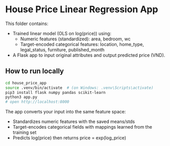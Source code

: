 
# House Price Linear Regression App

This folder contains:
- Trained linear model (OLS on log(price)) using:
  - Numeric features (standardized): area, bedroom, wc
  - Target-encoded categorical features: location, home_type, legal_status, furniture, published_month
- A Flask app to input original attributes and output predicted price (VND).

## How to run locally

```bash
cd house_price_app
source .venv/bin/activate  # (on Windows: .venv\Scripts\activate)
pip3 install flask numpy pandas scikit-learn
python3 app.py
# open http://localhost:8000
```

The app converts your input into the same feature space:
- Standardizes numeric features with the saved means/stds
- Target-encodes categorical fields with mappings learned from the training set
- Predicts log(price) then returns price = exp(log_price)
